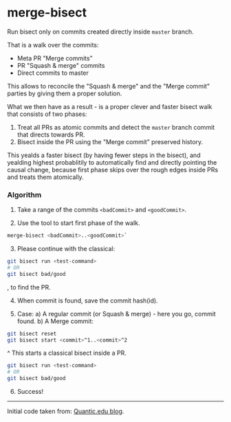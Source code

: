 # merge-bisect

Run bisect only on commits created directly inside `master` branch.

That is a walk over the commits:
  * Meta PR "Merge commits"
  * PR "Squash & merge" commits
  * Direct commits to master

This allows to reconcile the "Squash & merge" and the "Merge commit" parties by giving them a proper solution.

What we then have as a result - is a proper clever and faster bisect walk that consists of two phases:
1. Treat all PRs as atomic commits and detect the `master` branch commit that directs towards PR.
2. Bisect inside the PR using the "Merge commit" preserved history.

This yealds a faster bisect (by having fewer steps in the bisect), and yealding highest probablitily to automatically find and directly pointing the causal change, because first phase skips over the rough edges inside PRs and treats them atomically.

### Algorithm

  1. Take a range of the commits `<badCommit>` and `<goodCommit>`.
    
  2. Use the tool to start first phase of the walk.
  ```sh
  merge-bisect <badCommit>..<goodCommit>`
  ```
  
  3. Please continue with the classical:
  
  ```sh
  git bisect run <test-command>
  # OR
  git bisect bad/good
  ```
  , to find the PR.
  
  4. When commit is found, save the commit hash(id).
  
  5. Case:
  a) A regular commit (or Squash & merge) - here you go, commit found.
  b) A Merge commit:
  
  ```sh
  git bisect reset
  git bisect start <commit>^1..<commit>^2
  ```
  ^ This starts a classical bisect inside a PR.
  
  ```sh
  git bisect run <test-command>
  # OR
  git bisect bad/good
  ```
  
  6. Success!

---

Initial code taken from: [Quantic.edu blog](https://blog.quantic.edu/2015/02/03/git-bisect-debugging-with-feature-branches/).
